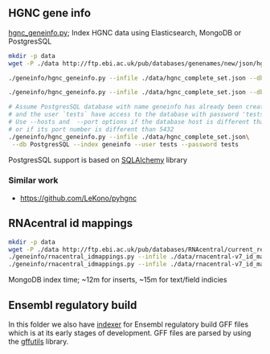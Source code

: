 
## HGNC gene info

[hgnc_geneinfo.py](hgnc_geneinfo.py); Index HGNC data using Elasticsearch,
 MongoDB or PostgresSQL

```bash
mkdir -p data
wget -P ./data http://ftp.ebi.ac.uk/pub/databases/genenames/new/json/hgnc_complete_set.json

./geneinfo/hgnc_geneinfo.py --infile ./data/hgnc_complete_set.json --db Elasticsearch

./geneinfo/hgnc_geneinfo.py --infile ./data/hgnc_complete_set.json --db MongoDB

# Assume PostgresSQL database with name geneinfo has already been created
# and the user `tests` have access to the database with password 'tests'
# Use --hosts and  --port options if the database host is different than localhost
# or if its port number is different than 5432
./geneinfo/hgnc_geneinfo.py --infile ./data/hgnc_complete_set.json\
 --db PostgresSQL --index geneinfo --user tests --password tests
```
PostgresSQL support is based on [SQLAlchemy](http://www.sqlalchemy.org/) library

### Similar work

* https://github.com/LeKono/pyhgnc


## RNAcentral id mappings

```bash
mkdir -p data
wget -P ./data http://ftp.ebi.ac.uk/pub/databases/RNAcentral/current_release/id_mapping/id_mapping.tsv.gz
./geneinfo/rnacentral_idmappings.py --infile ./data/rnacentral-v7_id_mapping.tsv.gz --db Elasticsearch
./geneinfo/rnacentral_idmappings.py --infile ./data/rnacentral-v7_id_mapping.tsv.gz --db MongoDB

```

MongoDB index time; ~12m for inserts, ~15m for text/field indicies


## Ensembl regulatory build

In this folder we also have [indexer](ensembl_regbuild.py) for Ensembl
regulatory build GFF files which is at its early stages of development.
GFF files are parsed by using the [gffutils](https://github.com/daler/gffutils)
library.
